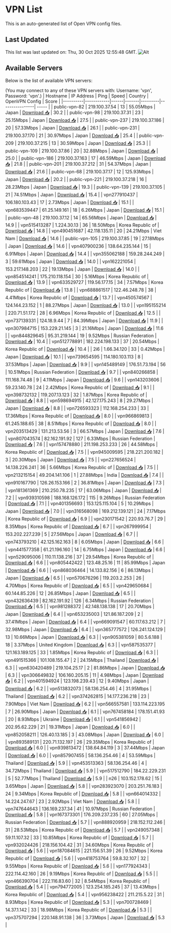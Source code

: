 # VPN List

This is an auto-generated list of Open VPN config files.

## Last Updated

This list was last updated on: Thu, 30 Oct 2025 12:55:48 GMT.
![Alt](https://repobeats.axiom.co/api/embed/186b98318ef1479477931607c1ad7d823f12451f.svg "Repobeats analytics image")

## Available Servers

Below is the list of available VPN servers:

(You may connect to any of these VPN servers with: Username: 'vpn', Password: 'vpn'.)
| Hostname | IP Address | Ping | Speed | Country | OpenVPN Config | Score |
|----------|------------|------|-------|---------|----------------| ----- |
| public-vpn-82 | 219.100.37.54 | 13 | 55.05Mbps | Japan | [Download 📥](./configs/server_0_JP.ovpn) | 30.2 |
| public-vpn-98 | 219.100.37.31 | 23 | 25.15Mbps | Japan | [Download 📥](./configs/server_1_JP.ovpn) | 27.5 |
| public-vpn-237 | 219.100.37.186 | 20 | 57.33Mbps | Japan | [Download 📥](./configs/server_2_JP.ovpn) | 26.1 |
| public-vpn-231 | 219.100.37.170 | 21 | 30.97Mbps | Japan | [Download 📥](./configs/server_3_JP.ovpn) | 25.4 |
| public-vpn-209 | 219.100.37.215 | 13 | 30.59Mbps | Japan | [Download 📥](./configs/server_4_JP.ovpn) | 25.3 |
| public-vpn-109 | 219.100.37.86 | 20 | 32.88Mbps | Japan | [Download 📥](./configs/server_5_JP.ovpn) | 25.0 |
| public-vpn-186 | 219.100.37.163 | 17 | 46.59Mbps | Japan | [Download 📥](./configs/server_6_JP.ovpn) | 21.8 |
| public-vpn-201 | 219.100.37.212 | 31 | 54.37Mbps | Japan | [Download 📥](./configs/server_7_JP.ovpn) | 21.6 |
| public-vpn-68 | 219.100.37.17 | 12 | 125.93Mbps | Japan | [Download 📥](./configs/server_8_JP.ovpn) | 20.2 |
| public-vpn-221 | 219.100.37.218 | 16 | 28.23Mbps | Japan | [Download 📥](./configs/server_9_JP.ovpn) | 19.3 |
| public-vpn-139 | 219.100.37.105 | 21 | 74.51Mbps | Japan | [Download 📥](./configs/server_10_JP.ovpn) | 15.4 |
| vpn277910437 | 106.180.103.43 | 17 | 2.73Mbps | Japan | [Download 📥](./configs/server_11_JP.ovpn) | 15.1 |
| vpn683539447 | 61.25.149.161 | 18 | 6.26Mbps | Japan | [Download 📥](./configs/server_12_JP.ovpn) | 15.1 |
| public-vpn-48 | 219.100.37.12 | 14 | 65.56Mbps | Japan | [Download 📥](./configs/server_13_JP.ovpn) | 14.9 |
| vpn515413287 | 1.224.30.13 | 36 | 18.50Mbps | Korea Republic of | [Download 📥](./configs/server_14_KR.ovpn) | 14.8 |
| vpn490451687 | 42.118.135.11 | 20 | 24.21Mbps | Viet Nam | [Download 📥](./configs/server_15_VN.ovpn) | 14.6 |
| public-vpn-105 | 219.100.37.85 | 19 | 27.18Mbps | Japan | [Download 📥](./configs/server_16_JP.ovpn) | 14.6 |
| vpn407900236 | 138.64.235.144 | 15 | 6.91Mbps | Japan | [Download 📥](./configs/server_17_JP.ovpn) | 14.4 |
| vpn355062188 | 159.28.244.249 | 3 | 59.61Mbps | Japan | [Download 📥](./configs/server_18_JP.ovpn) | 14.0 |
| vpn162221054 | 153.217.148.203 | 22 | 19.13Mbps | Japan | [Download 📥](./configs/server_19_JP.ovpn) | 14.0 |
| vpn854514241 | 175.210.118.154 | 30 | 5.16Mbps | Korea Republic of | [Download 📥](./configs/server_20_KR.ovpn) | 13.9 |
| vpn633529727 | 119.56.177.15 | 34 | 7.57Mbps | Korea Republic of | [Download 📥](./configs/server_21_KR.ovpn) | 13.8 |
| vpn688861517 | 122.46.248.78 | 38 | 4.41Mbps | Korea Republic of | [Download 📥](./configs/server_22_KR.ovpn) | 13.7 |
| vpn450574567 | 124.144.23.152 | 1 | 88.27Mbps | Japan | [Download 📥](./configs/server_23_JP.ovpn) | 13.0 |
| vpn195155214 | 220.71.51.172 | 28 | 6.96Mbps | Korea Republic of | [Download 📥](./configs/server_24_KR.ovpn) | 12.5 |
| vpn737139331 | 124.18.9.44 | 7 | 84.39Mbps | Japan | [Download 📥](./configs/server_25_JP.ovpn) | 11.9 |
| vpn307984715 | 153.229.21.145 | 3 | 21.16Mbps | Japan | [Download 📥](./configs/server_26_JP.ovpn) | 11.6 |
| vpn844829645 | 95.31.219.144 | 19 | 9.52Mbps | Russian Federation | [Download 📥](./configs/server_27_RU.ovpn) | 10.4 |
| vpn512778891 | 182.224.198.133 | 37 | 20.54Mbps | Korea Republic of | [Download 📥](./configs/server_28_KR.ovpn) | 10.4 |
| 2i6 | 1.66.34.120 | 33 | 0.42Mbps | Japan | [Download 📥](./configs/server_29_JP.ovpn) | 10.1 |
| vpn739654595 | 114.180.103.113 | 8 | 37.53Mbps | Japan | [Download 📥](./configs/server_30_JP.ovpn) | 9.9 |
| vpn145489149 | 176.51.73.194 | 56 | 10.51Mbps | Russian Federation | [Download 📥](./configs/server_31_RU.ovpn) | 9.7 |
| vpn840266858 | 111.168.74.48 | 9 | 4.11Mbps | Japan | [Download 📥](./configs/server_32_JP.ovpn) | 9.6 |
| vpn143203606 | 59.23.140.78 | 24 | 2.42Mbps | Korea Republic of | [Download 📥](./configs/server_33_KR.ovpn) | 9.1 |
| vpn398732132 | 119.207.13.123 | 32 | 1.87Mbps | Korea Republic of | [Download 📥](./configs/server_34_KR.ovpn) | 8.8 |
| vpn598694915 | 42.127.175.243 | 8 | 29.27Mbps | Japan | [Download 📥](./configs/server_35_JP.ovpn) | 8.8 |
| vpn726593323 | 112.168.254.233 | 33 | 17.36Mbps | Korea Republic of | [Download 📥](./configs/server_36_KR.ovpn) | 8.0 |
| vpn966869813 | 61.245.188.65 | 38 | 8.51Mbps | Korea Republic of | [Download 📥](./configs/server_37_KR.ovpn) | 8.0 |
| vpn203513429 | 131.213.53.56 | 3 | 66.57Mbps | Japan | [Download 📥](./configs/server_38_JP.ovpn) | 7.6 |
| vpn807043574 | 82.162.191.92 | 127 | 6.33Mbps | Russian Federation | [Download 📥](./configs/server_39_RU.ovpn) | 7.6 |
| vpn157478880 | 211.198.253.233 | 26 | 44.58Mbps | Korea Republic of | [Download 📥](./configs/server_40_KR.ovpn) | 7.5 |
| vpn945009595 | 218.221.200.182 | 3 | 20.30Mbps | Japan | [Download 📥](./configs/server_41_JP.ovpn) | 7.5 |
| vpn227656524 | 14.138.226.241 | 36 | 5.66Mbps | Korea Republic of | [Download 📥](./configs/server_42_KR.ovpn) | 7.5 |
| vpn213215154 | 49.204.141.106 | 1 | 27.88Mbps | India | [Download 📥](./configs/server_43_IN.ovpn) | 7.4 |
| vpn910167790 | 126.26.153.166 | 2 | 36.81Mbps | Japan | [Download 📥](./configs/server_44_JP.ovpn) | 7.3 |
| vpn181361369 | 210.250.78.235 | 17 | 63.06Mbps | Japan | [Download 📥](./configs/server_45_JP.ovpn) | 7.2 |
| vpn939310598 | 188.168.126.172 | 115 | 9.26Mbps | Russian Federation | [Download 📥](./configs/server_46_RU.ovpn) | 7.1 |
| vpn401356693 | 153.125.115.104 | 5 | 10.29Mbps | Japan | [Download 📥](./configs/server_47_JP.ovpn) | 7.0 |
| vpn316568098 | 169.212.139.121 | 24 | 7.17Mbps | Korea Republic of | [Download 📥](./configs/server_48_KR.ovpn) | 6.9 |
| vpn230171542 | 220.93.76.7 | 29 | 8.35Mbps | Korea Republic of | [Download 📥](./configs/server_49_KR.ovpn) | 6.7 |
| vpn267999954 | 153.202.227.239 | 5 | 27.56Mbps | Japan | [Download 📥](./configs/server_50_JP.ovpn) | 6.7 |
| vpn743793210 | 42.125.162.163 | 8 | 6.05Mbps | Japan | [Download 📥](./configs/server_51_JP.ovpn) | 6.6 |
| vpn441577358 | 61.21.196.160 | 14 | 6.75Mbps | Japan | [Download 📥](./configs/server_52_JP.ovpn) | 6.6 |
| vpn529095006 | 110.11.138.216 | 37 | 29.54Mbps | Korea Republic of | [Download 📥](./configs/server_53_KR.ovpn) | 6.6 |
| vpn805442422 | 123.48.25.16 | 11 | 85.99Mbps | Japan | [Download 📥](./configs/server_54_JP.ovpn) | 6.6 |
| vpn868036464 | 14.133.82.156 | 6 | 86.13Mbps | Japan | [Download 📥](./configs/server_55_JP.ovpn) | 6.5 |
| vpn570676296 | 119.203.2.253 | 26 | 4.70Mbps | Korea Republic of | [Download 📥](./configs/server_56_KR.ovpn) | 6.5 |
| vpn429650684 | 60.144.85.226 | 12 | 26.85Mbps | Japan | [Download 📥](./configs/server_57_JP.ovpn) | 6.5 |
| vpn432636439 | 82.162.191.92 | 126 | 6.34Mbps | Russian Federation | [Download 📥](./configs/server_58_RU.ovpn) | 6.5 |
| vpn981288372 | 42.148.138.138 | 17 | 20.70Mbps | Japan | [Download 📥](./configs/server_59_JP.ovpn) | 6.4 |
| vpn653235003 | 121.86.187.209 | 2 | 37.41Mbps | Japan | [Download 📥](./configs/server_60_JP.ovpn) | 6.4 |
| vpn669091547 | 60.117.63.212 | 7 | 32.98Mbps | Japan | [Download 📥](./configs/server_61_JP.ovpn) | 6.4 |
| vpn365777572 | 126.241.124.129 | 13 | 10.66Mbps | Japan | [Download 📥](./configs/server_62_JP.ovpn) | 6.3 |
| vpn905381059 | 80.5.6.188 | 18 | 3.37Mbps | United Kingdom | [Download 📥](./configs/server_63_GB.ovpn) | 6.3 |
| vpn587535377 | 121.163.189.125 | 33 | 1.85Mbps | Korea Republic of | [Download 📥](./configs/server_64_KR.ovpn) | 6.3 |
| vpn491515366 | 101.108.155.47 | 2 | 24.15Mbps | Thailand | [Download 📥](./configs/server_65_TH.ovpn) | 6.3 |
| vpn630420489 | 219.104.25.17 | 2 | 81.86Mbps | Japan | [Download 📥](./configs/server_66_JP.ovpn) | 6.3 |
| vpn306649832 | 106.160.205.15 | 11 | 4.98Mbps | Japan | [Download 📥](./configs/server_67_JP.ovpn) | 6.2 |
| vpn401594924 | 123.198.239.43 | 12 | 9.40Mbps | Japan | [Download 📥](./configs/server_68_JP.ovpn) | 6.2 |
| vpn513832073 | 58.136.254.46 | 4 | 31.95Mbps | Thailand | [Download 📥](./configs/server_69_TH.ovpn) | 6.2 |
| vpn374262815 | 14.177.236.218 | 23 | 7.90Mbps | Viet Nam | [Download 📥](./configs/server_70_VN.ovpn) | 6.2 |
| vpn566557581 | 133.114.223.195 | 7 | 26.90Mbps | Japan | [Download 📥](./configs/server_71_JP.ovpn) | 6.1 |
| vpn767458184 | 178.151.41.93 | 20 | 8.93Mbps | Ukraine | [Download 📥](./configs/server_72_UA.ovpn) | 6.1 |
| vpn541856942 | 202.95.62.229 | 21 | 19.31Mbps | Japan | [Download 📥](./configs/server_73_JP.ovpn) | 6.0 |
| vpn852058211 | 126.40.13.185 | 3 | 43.08Mbps | Japan | [Download 📥](./configs/server_74_JP.ovpn) | 6.0 |
| vpn893589131 | 220.71.132.197 | 26 | 29.35Mbps | Korea Republic of | [Download 📥](./configs/server_75_KR.ovpn) | 6.0 |
| vpn939813472 | 138.64.84.119 | 3 | 37.44Mbps | Japan | [Download 📥](./configs/server_76_JP.ovpn) | 6.0 |
| vpn857907455 | 58.136.254.46 | 4 | 53.59Mbps | Thailand | [Download 📥](./configs/server_77_TH.ovpn) | 5.9 |
| vpn453513363 | 58.136.254.46 | 4 | 34.72Mbps | Thailand | [Download 📥](./configs/server_78_TH.ovpn) | 5.9 |
| vpn517512790 | 184.22.229.231 | 5 | 52.77Mbps | Thailand | [Download 📥](./configs/server_79_TH.ovpn) | 5.9 |
| n26 | 103.152.178.62 | 15 | 3.65Mbps | Japan | [Download 📥](./configs/server_80_JP.ovpn) | 5.8 |
| vpn283923070 | 203.251.76.183 | 24 | 9.34Mbps | Korea Republic of | [Download 📥](./configs/server_81_KR.ovpn) | 5.8 |
| vpn664014332 | 14.224.247.67 | 23 | 2.92Mbps | Viet Nam | [Download 📥](./configs/server_82_VN.ovpn) | 5.8 |
| vpn747644643 | 136.169.237.34 | 41 | 10.97Mbps | Russian Federation | [Download 📥](./configs/server_83_RU.ovpn) | 5.8 |
| vpn167373301 | 176.209.237.235 | 60 | 27.05Mbps | Russian Federation | [Download 📥](./configs/server_84_RU.ovpn) | 5.7 |
| vpn888920959 | 218.152.112.246 | 31 | 28.53Mbps | Korea Republic of | [Download 📥](./configs/server_85_KR.ovpn) | 5.7 |
| vpn249057348 | 59.11.107.32 | 33 | 10.85Mbps | Korea Republic of | [Download 📥](./configs/server_86_KR.ovpn) | 5.7 |
| vpn932024426 | 218.156.104.42 | 31 | 34.60Mbps | Korea Republic of | [Download 📥](./configs/server_87_KR.ovpn) | 5.6 |
| vpn187084615 | 221.156.51.39 | 26 | 9.52Mbps | Korea Republic of | [Download 📥](./configs/server_88_KR.ovpn) | 5.6 |
| vpn418753764 | 59.8.32.107 | 32 | 9.55Mbps | Korea Republic of | [Download 📥](./configs/server_89_KR.ovpn) | 5.6 |
| vpn177924343 | 222.114.42.160 | 26 | 9.19Mbps | Korea Republic of | [Download 📥](./configs/server_90_KR.ovpn) | 5.5 |
| vpn466390704 | 222.116.83.60 | 32 | 8.54Mbps | Korea Republic of | [Download 📥](./configs/server_91_KR.ovpn) | 5.4 |
| vpn794772005 | 123.254.185.245 | 37 | 13.43Mbps | Korea Republic of | [Download 📥](./configs/server_92_KR.ovpn) | 5.4 |
| vpn956238422 | 211.215.5.22 | 31 | 8.93Mbps | Korea Republic of | [Download 📥](./configs/server_93_KR.ovpn) | 5.3 |
| vpn700728469 | 14.37.1.142 | 33 | 18.98Mbps | Korea Republic of | [Download 📥](./configs/server_94_KR.ovpn) | 5.3 |
| vpn375707294 | 220.148.91.138 | 36 | 3.73Mbps | Japan | [Download 📥](./configs/server_95_JP.ovpn) | 5.3 |
